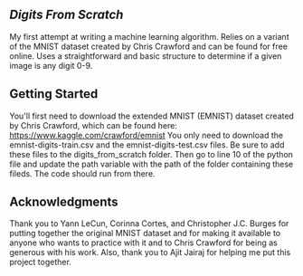 *Digits From Scratch*
-------------------
My first attempt at writing a machine learning algorithm. Relies on a variant of the MNIST dataset created by Chris Crawford
and can be found for free online. Uses a straightforward and basic structure to determine if a given image is any digit 0-9.


Getting Started
-------------------
You'll first need to download the extended MNIST (EMNIST) dataset created by Chris Crawford, which can be found here:
https://www.kaggle.com/crawford/emnist
You only need to download the emnist-digits-train.csv and the emnist-digits-test.csv files. Be sure to add these files
to the digits_from_scratch folder. Then go to line 10 of the python file and update the path variable with the path of the folder containing these fileds. The code should run from there.


Acknowledgments
-------------------
Thank you to Yann LeCun, Corinna Cortes, and Christopher J.C. Burges for putting together the original MNIST dataset and for
making it available to anyone who wants to practice with it and to Chris Crawford for being as generous with his work.
Also, thank you to Ajit Jairaj for helping me put this project together.
